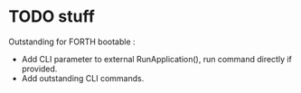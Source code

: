 # TODO stuff

Outstanding for FORTH bootable :

- Add CLI parameter to external RunApplication(), run command directly if provided.
- Add outstanding CLI commands.
